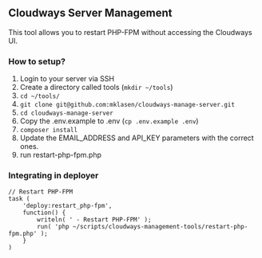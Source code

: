 ## Cloudways Server Management

This tool allows you to restart PHP-FPM without accessing the Cloudways UI.

### How to setup?
1. Login to your server via SSH
2. Create a directory called tools (`mkdir ~/tools`)
3. `cd ~/tools/`
4. `git clone git@github.com:mklasen/cloudways-manage-server.git`
5. `cd cloudways-manage-server`
6. Copy the .env.example to .env (`cp .env.example .env`)
7. `composer install`
8. Update the EMAIL_ADDRESS and API_KEY parameters with the correct ones.
9. run restart-php-fpm.php

### Integrating in deployer
```
// Restart PHP-FPM
task (
	'deploy:restart_php-fpm',
	function() {
		writeln( ' - Restart PHP-FPM' );
		run( 'php ~/scripts/cloudways-management-tools/restart-php-fpm.php' );
	}
)
```